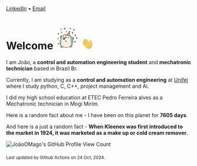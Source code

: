 [LinkedIn](https://www.linkedin.com/in/joão-pedro-gozzoli-b95641301/) &bull;
[Email](joaopedrogozzoli@gmail.com)

# Welcome <img src="happy.gif" height="64px" /> <img src="wave.gif" height="32px" />

I am João, a  **control and automation engineering student** and **mechatronic technician** based in Brazil Br.

Currently, I am studying as a **control and automation engineering** at [Unifei](https://unifei.edu.br) where I study python, C, C++, project management and Ai.

I did my high school education at ETEC Pedro Ferreira alves as a Mechatronic technician in Mogi Mirim.

Here is a random fact about me - I have been on this planet for **7605 days**.

And here is a just a random fact -  **When Kleenex was first introduced to the market in 1924, it was marketed as a make up or cold cream remover**.

![JoãoOMago's GitHub Profile View Count](https://komarev.com/ghpvc/?username=JoaoOMago)

<sub>Last updated by Github Actions on 24 Oct, 2024.</sub>

